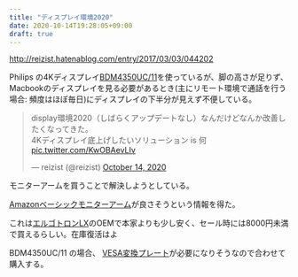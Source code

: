 ```yaml
---
title: "ディスプレイ環境2020"
date: 2020-10-14T19:28:05+09:00
draft: true
---
```


http://reizist.hatenablog.com/entry/2017/03/03/044202

Philips の4Kディスプレイ[BDM4350UC/11](https://www.amazon.co.jp/exec/obidos/ASIN/B01D9FP20A/reiji012-22/)を使っているが、脚の高さが足りず、Macbookのディスプレイを見る必要があるとき(主にリモート環境で通話を行う場合: 頻度はほぼ毎日)にディスプレイの下半分が見えず不便している。

<!--more-->

<blockquote class="twitter-tweet"><p lang="ja" dir="ltr">display環境2020（しばらくアップデートなし）なんだけどなんか改善したくなってきた。<br>4Kディスプレイ底上げしたいソリューション is 何 <a href="https://t.co/KwOBAevLIv">pic.twitter.com/KwOBAevLIv</a></p>&mdash; reizist (@reizist) <a href="https://twitter.com/reizist/status/1316308402583134209?ref_src=twsrc%5Etfw">October 14, 2020</a></blockquote> <script async src="https://platform.twitter.com/widgets.js" charset="utf-8"></script>

モニターアームを買うことで解決しようとしている。

[Amazonベーシックモニターアーム](https://www.amazon.co.jp/dp/B00MIBN16O)が良さそうという情報を得た。

これは[エルゴトロンLX](https://www.amazon.co.jp/gp/product/B00358RIRC/)のOEMで本家よりも少し安く、セール時には8000円未満で買えるらしい。在庫復活はよ

BDM4350UC/11 の場合、
[VESA変換プレート](https://www.amazon.co.jp/%E3%82%B5%E3%83%B3%E3%82%B3%E3%83%BC-MARMVESA200-VESA%E5%A4%89%E6%8F%9B%E3%83%97%E3%83%AC%E3%83%BC%E3%83%88200x200/dp/B00LCKZ79Q/ref=pd_lpo_147_t_1/357-6167182-3768459?_encoding=UTF8&pd_rd_i=B00LCKZ79Q&pd_rd_r=e1bc60cf-d64b-4486-a940-2003bd391f09&pd_rd_w=csGmN&pd_rd_wg=XoHne&pf_rd_p=4b55d259-ebf0-4306-905a-7762d1b93740&pf_rd_r=P8CY20JX22E44JVB981M&psc=1&refRID=P8CY20JX22E44JVB981M)が必要になりそうなので合わせて購入する。
